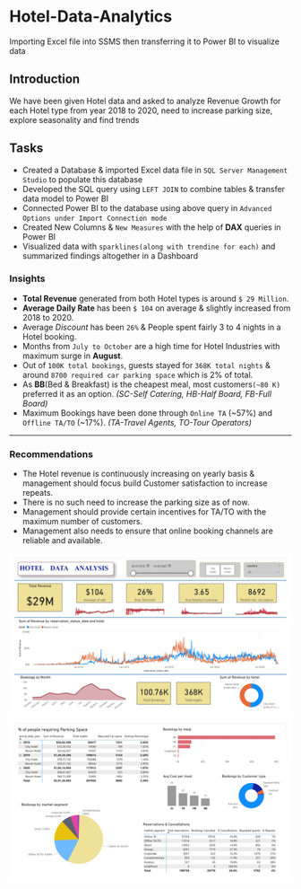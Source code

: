 # Hotel-Data-Analytics
Importing Excel file into SSMS then transferring it to Power BI to visualize data

## Introduction
We have been given Hotel data and asked to analyze Revenue Growth for each Hotel type from year 2018 to 2020, need to increase parking size, explore seasonality and find trends

## Tasks
- Created a Database & imported Excel data file in ``SQL Server Management Studio`` to populate this database
- Developed the SQL query using ``LEFT JOIN`` to combine tables & transfer data model to Power BI
- Connected Power BI to the database using above query in ``Advanced Options under Import Connection mode``
- Created New Columns & ``New Measures`` with the help of **DAX** queries in Power BI
- Visualized data with ``sparklines(along with trendine for each)`` and summarized findings altogether in a Dashboard

### Insights

- **Total Revenue** generated from both Hotel types is around ``$ 29 Million``.
- **Average Daily Rate** has been ``$ 104`` on average & slightly increased from 2018 to 2020.
- Average *Discount* has been ``26%`` & People spent fairly 3 to 4 nights in a Hotel booking.
- Months from ``July to October`` are a high time for Hotel Industries with maximum surge in **August**.
- Out of ``100K total bookings``, guests stayed for ``368K total nights`` & around ``8700 required car parking space`` which is 2% of total.
- As **BB**(Bed & Breakfast) is the cheapest meal, most customers``(~80 K)`` preferred it as an option.
  *(SC-Self Catering, HB-Half Board, FB-Full Board)*
- Maximum Bookings have been done through ``Online TA`` (~57%) and ``Offline TA/TO`` (~17%).
  *(TA-Travel Agents, TO-Tour Operators)*

***
### Recommendations

- The Hotel revenue is continuously increasing on yearly basis & management should focus build Customer satisfaction to increase repeats.
- There is no such need to increase the parking size as of now.
- Management should provide certain incentives for TA/TO with the maximum number of customers.
- Management also needs to ensure that online booking channels are reliable and available.

![Dashboard image-1](https://github.com/manishankarjha/Hotel-Data-Analytics/blob/main/Dashboard%20images/Hotel%20Analytics%20Dashboard_page-0001.jpg)
![Dashboard image-2](https://github.com/manishankarjha/Hotel-Data-Analytics/blob/main/Dashboard%20images/Hotel%20Analytics%20Dashboard_page-0002.jpg)
